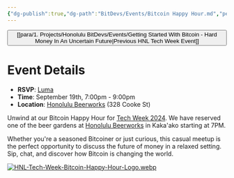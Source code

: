 ```yaml
---
{"dg-publish":true,"dg-path":"BitDevs/Events/Bitcoin Happy Hour.md","permalink":"/bit-devs/events/bitcoin-happy-hour/","title":"Bitcoin Happy Hour","tags":["bitcoin","hnl-tech-week","event"],"noteIcon":"3","created":"2024-08-21T17:20:20.499-10:00","updated":"2024-09-06T09:01:07.119-10:00"}
---
```




<button class="obsidian-button previous-seminar">[[para/1. Projects/Honolulu BitDevs/Events/Getting Started With Bitcoin - Hard Money In An Uncertain Future\|Previous HNL Tech Week Event]]</button> 

# Event Details

- **RSVP**: [Luma](https://lu.ma/a3deqlfq)
- **Time**: September 19th, 7:00pm - 9:00pm
- **Location**: [Honolulu Beerworks](https://maps.app.goo.gl/22GXVsLW7p7ktSZF8) (328 Cooke St)

​Unwind at our Bitcoin Happy Hour for [Tech Week 2024](https://www.honolulutechweek.com/). We have reserved one of the beer gardens at [Honolulu Beerworks](https://www.honolulubeerworks.com/) in Kaka'ako starting at 7PM.

​Whether you're a seasoned Bitcoiner or just curious, this casual meetup is the perfect opportunity to discuss the future of money in a relaxed setting. Sip, chat, and discover how Bitcoin is changing the world.

[![HNL-Tech-Week-Bitcoin-Happy-Hour-Logo.webp](/img/user/para/artifacts/HNL-Tech-Week-Bitcoin-Happy-Hour-Logo.webp)](https://lu.ma/a3deqlfq)